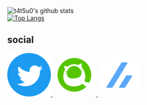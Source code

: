 ![t4t5u0's github stats](https://github-readme-stats.vercel.app/api?username=t4t5u0&show_icons=true&count_private=true)  
[![Top Langs](https://github-readme-stats.vercel.app/api/top-langs/?username=t4t5u0&layout=compact)](https://github.com/anuraghazra/github-readme-stats)

## social

<a href="https://twitter.com/i4mwh4ti4m" target="_blank">
  <img src="img/twitter.png"
       width="100"
       height="100">
</a>
<a href="https://qiita.com/t4t5u0" target="_blank">
  <img src="img/qiita.png"
       width="100"
       height="100"
       style=border-radius:50%>
</a>
<a href="https://zenn.dev/t4t5u0" target="_blank">
  <img src="img/zenn.png"\
       width="100"
       height="100"
       style=border-radius:50%>
</a>
